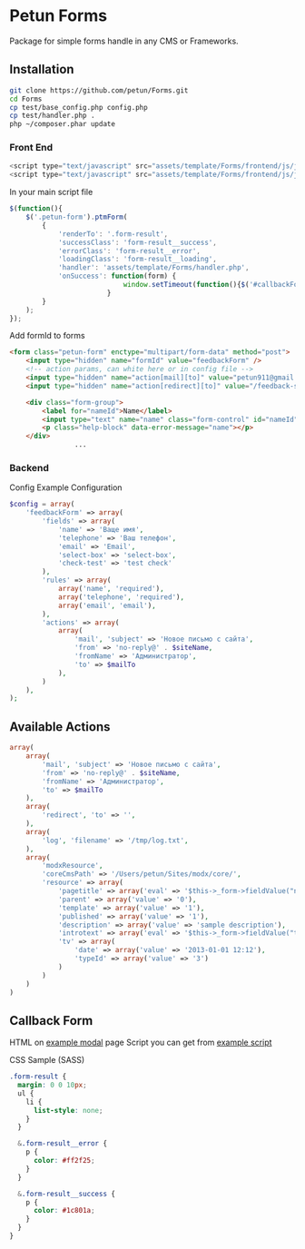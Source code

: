 # Petun Forms
Package for simple forms handle in any CMS or Frameworks.

## Installation

```sh
git clone https://github.com/petun/Forms.git
cd Forms
cp test/base_config.php config.php
cp test/handler.php .
php ~/composer.phar update
```

### Front End
```javascript
<script type="text/javascript" src="assets/template/Forms/frontend/js/jquery-1.11.2.min.js"></script>
<script type="text/javascript" src="assets/template/Forms/frontend/js/jquery.petun-forms.js"></script>
```
In your main script file

```javascript
$(function(){
    $('.petun-form').ptmForm(
        {
            'renderTo': '.form-result',
            'successClass': 'form-result__success',
            'errorClass': 'form-result__error',
            'loadingClass': 'form-result__loading',
            'handler': 'assets/template/Forms/handler.php',
            'onSuccess': function(form) {
                            window.setTimeout(function(){$('#callbackForm').modal('toggle')} , 2000);
                        }
        }
    );
});
```

Add formId to forms
```html
<form class="petun-form" enctype="multipart/form-data" method="post">
    <input type="hidden" name="formId" value="feedbackForm" />
    <!-- action params, can white here or in config file -->
    <input type="hidden" name="action[mail][to]" value="petun911@gmail.com" />
    <input type="hidden" name="action[redirect][to]" value="/feedback-success.html" />

    <div class="form-group">
        <label for="nameId">Name</label>
        <input type="text" name="name" class="form-control" id="nameId" >
        <p class="help-block" data-error-message="name"></p>
    </div>
                ...
```

### Backend
Config Example Configuration
```php
$config = array(
	'feedbackForm' => array(
		'fields' => array(
			'name' => 'Ваще имя',
			'telephone' => 'Ваш телефон',
			'email' => 'Email',
			'select-box' => 'select-box',
			'check-test' => 'test check'
		),
		'rules' => array(
			array('name', 'required'),
			array('telephone', 'required'),
			array('email', 'email'),
		),
		'actions' => array(
			array(
				'mail', 'subject' => 'Новое письмо с сайта',
				'from' => 'no-reply@' . $siteName,
				'fromName' => 'Администратор',
				'to' => $mailTo
			),
		)
	),
);
```

## Available Actions
```php
array(
	array(
		'mail', 'subject' => 'Новое письмо с сайта',
		'from' => 'no-reply@' . $siteName,
		'fromName' => 'Администратор',
		'to' => $mailTo
	),
	array(
		'redirect', 'to' => '',
	),
	array(
	    'log', 'filename' => '/tmp/log.txt',
	),
	array(
		'modxResource',
		'coreCmsPath' => '/Users/petun/Sites/modx/core/',
		'resource' => array(
			'pagetitle' => array('eval' => '$this->_form->fieldValue("name")'),
			'parent' => array('value' => '0'),
			'template' => array('value' => '1'),
			'published' => array('value' => '1'),
			'description' => array('value' => 'sample description'),
			'introtext' => array('eval' => '$this->_form->fieldValue("telephone") . $this->_form->fieldValue("email")'),
			'tv' => array(
				'date' => array('value' => '2013-01-01 12:12'),
				'typeId' => array('value' => '3')
			)
		)
	)
)
```


## Callback Form
HTML on [example modal] page
Script you can get from [example script]



[example modal]:https://github.com/petun/Forms/blob/master/test/example_modal.html

[example script]:https://github.com/petun/Forms/blob/master/frontend/js/script.js

CSS Sample (SASS)
```css
.form-result {
  margin: 0 0 10px;
  ul {
    li {
      list-style: none;
    }
  }

  &.form-result__error {
    p {
      color: #ff2f25;
    }
  }

  &.form-result__success {
    p {
      color: #1c801a;
    }
  }
}
```
